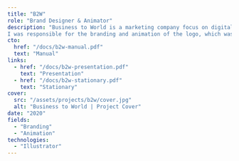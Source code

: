 ```yaml
---
title: "B2W"
role: "Brand Designer & Animator"
description: "Business to World is a marketing company focus on digital strategy.
I was responsible for the branding and animation of the logo, which was used in various marketing materials and social media campaigns."
cto:
  href: "/docs/b2w-manual.pdf"
  text: "Manual"
links:
  - href: "/docs/b2w-presentation.pdf" 
    text: "Presentation"
  - href: "/docs/b2w-stationary.pdf" 
    text: "Stationary"
cover:
  src: "/assets/projects/b2w/cover.jpg"
  alt: "Business to World | Project Cover"
date: "2020"
fields:
  - "Branding"
  - "Animation"
technologies:
  - "Illustrator"
---
```

